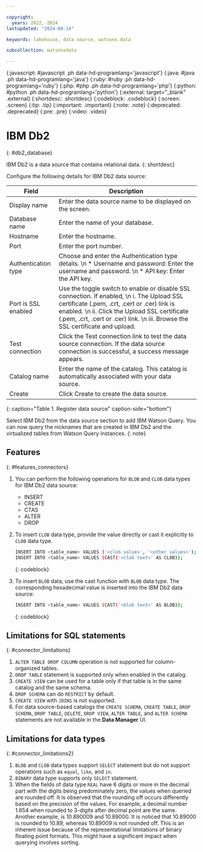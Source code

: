 ```yaml
---

copyright:
  years: 2022, 2024
lastupdated: "2024-08-14"

keywords: lakehouse, data source, watsonx.data

subcollection: watsonxdata

---
```


{:javascript: #javascript .ph data-hd-programlang='javascript'}
{:java: #java .ph data-hd-programlang='java'}
{:ruby: #ruby .ph data-hd-programlang='ruby'}
{:php: #php .ph data-hd-programlang='php'}
{:python: #python .ph data-hd-programlang='python'}
{:external: target="_blank" .external}
{:shortdesc: .shortdesc}
{:codeblock: .codeblock}
{:screen: .screen}
{:tip: .tip}
{:important: .important}
{:note: .note}
{:deprecated: .deprecated}
{:pre: .pre}
{:video: .video}

# IBM Db2
{: #db2_database}

IBM Db2 is a data source that contains relational data.
{: shortdesc}

 Configure the following details for IBM Db2 data source:

 | Field           | Description        |
 |------------------|--------------------|
 | Display name    | Enter the data source name to be displayed on the screen. |
 | Database name     | Enter the name of your database. |
 | Hostname            | Enter the hostname.  |
 | Port             | Enter the port number. |
 | Authentication type   | Choose and enter the Authentication type details. \n * Username and password: Enter the username and password. \n * API key: Enter the API key. |
 | Port is SSL enabled   | Use the toggle switch to enable or disable SSL connection. If enabled, \n i. The Upload SSL certificate (.pem, .crt, .cert or .cer) link is enabled. \n ii. Click the Upload SSL certificate (.pem, .crt, .cert or .cer) link. \n iii. Browse the SSL certificate and upload.|
 | Test connection     | Click the Test connection link to test the data source connection. If the data source connection is successful, a success message appears.|
 | Catalog name | Enter the name of the catalog. This catalog is automatically associated with your data source. |
 | Create | Click Create to create the data source. |
 {: caption="Table 1. Register data source" caption-side="bottom"}

 Select IBM Db2 from the data source section to add IBM Watson Query.
 You can now query the nicknames that are created in IBM Db2 and the virtualized tables from Watson Query instances.
{: note}

## Features
{: #features_connectors}

1. You can perform the following operations for `BLOB` and `CLOB` data types for IBM Db2 data source:

   * INSERT
   * CREATE
   * CTAS
   * ALTER
   * DROP

2. To insert `CLOB` data type, provide the value directly or cast it explicitly to `CLOB` data type.

   ```bash
   INSERT INTO <table_name> VALUES ('<clob value>', '<other values>');
   INSERT INTO <table_name> VALUES (CAST('<clob text>' AS CLOB));
   ```
   {: codeblock}

3. To insert `BLOB` data, use the cast function with `BLOB` data type. The corresponding hexadecimal value is inserted into the IBM Db2 data source:

   ```bash
   INSERT INTO <table_name> VALUES (CAST('<blob text>' AS BLOB));
   ```
   {: codeblock}

## Limitations for SQL statements
{: #connector_limitations}

1. `ALTER TABLE DROP COLUMN` operation is not supported for column-organized tables.
2. `DROP TABLE` statement is supported only when enabled in the catalog.
3. `CREATE VIEW` can be used for a table only if that table is in the same catalog and the same schema.
4. `DROP SCHEMA` can do `RESTRICT` by default.
5. `CREATE VIEW` with `JOINS` is not supported.
6. For data source-based catalogs the `CREATE SCHEMA`, `CREATE TABLE`, `DROP SCHEMA`, `DROP TABLE`, `DELETE`, `DROP VIEW`, `ALTER TABLE`, and `ALTER SCHEMA` statements are not available in the **Data Manager** UI.

## Limitations for data types
{: #connector_limitations2}

1. `BLOB` and `CLOB` data types support `SELECT` statement but do not support operations such as `equal`, `like`, and `in`.
2. `BINARY` data type supports only `SELECT` statement.
3. When the fields of data type `REAL` have 6 digits or more in the decimal part with the digits being predominately zero, the values when queried are rounded off. It is observed that the rounding off occurs differently based on the precision of the values. For example, a decimal number 1.654 when rounded to 3-digits after decimal point are the same. Another example, is 10.890009 and 10.89000. It is noticed that 10.89000 is rounded to 10.89, whereas 10.89009 is not rounded off. This is an inherent issue because of the representational limitations of binary floating point formats. This might have a significant impact when querying involves sorting.
